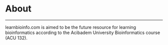 # About
---
learnbioinfo.com is aimed to be the future resource for learning bioinformatics according to the Acibadem University Bioinformatics course (ACU 132).